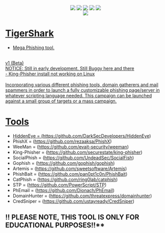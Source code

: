 <p align="center">
 <img src="https://github.com/s1l3n7h0s7/Private/blob/master/Photos/tigershark-beta.png" alt="" />
</p>

<p align="center">
 <a href="#"><img align="center" src="https://img.shields.io/github/issues/s1l3n7h0s7/TigerShark" /></a> 
 <a href="#"><img align="center" src="https://img.shields.io/github/forks/s1l3n7h0s7/TigerShark" /></a>
 <a href="#"><img align="center" src="https://img.shields.io/github/stars/s1l3n7h0s7/TigerShark" /></a>
 <a href="#"><img align="center" src="https://img.shields.io/badge/Build-Beta-orange"/></a>
 <a href="#"><img align="center" src="https://img.shields.io/badge/Version-1-yellow"/></a>
 <br>
  <a href="#"><img align="center" src="https://img.shields.io/badge/Author-s1l3nt78-yellowgreen"</a>
</p>


# TigerShark
- Mega Phishing tool.
<br>
v1 (Beta)
<br>
NOTICE: Still in early development. Still Buggy here and there
<br>
- King-Phisher install not working on Linux
<br>
<br>
Incorporating various different phishing tools, domain gatherers and mail spammers in order to launch a fully customizable phishing page/server in
whatever scripting language needed.
This campaign can be launched against a small group of targets or a mass campaign.

# Tools
- HiddenEye = (https://github.com/DarkSecDevelopers/HiddenEye)
- PhishX = (https://github.com/rezaaksa/PhishX)
- WeeMan = (https://github.com/evait-security/weeman)
- King-Phisher = (https://github.com/securestate/king-phisher)
- SocialPhish = (https://github.com/UndeadSec/SocialFish)
- Gophish = (https://github.com/gophish/gophish)
- Artemis = (https://github.com/sweetsoftware/Artemis)
- PhishBait = (https://github.com/pan0pt1c0n/PhishBait)
- CatPhish = (https://github.com/ring0lab/catphish)
- STP = (https://github.com/PowerScript/STP)
- PhEmail = (https://github.com/Dionach/PhEmail)
- DomainHunter = (https://github.com/threatexpress/domainhunter)
- CredSniper = (https://github.com/ustayready/CredSniper)

## !! PLEASE NOTE, THIS TOOL IS ONLY FOR EDUCATIONAL PURPOSES!!**
